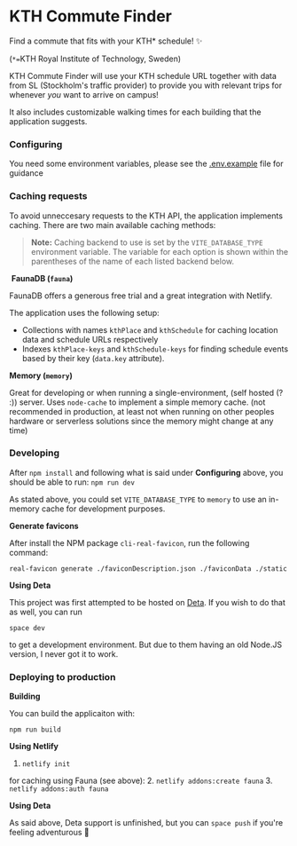 # KTH Commute Finder

Find a commute that fits with your KTH* schedule! ✨

(`*=`KTH Royal Institute of Technology, Sweden)

KTH Commute Finder will use your KTH schedule URL together with data from SL (Stockholm's traffic provider) to provide you
with relevant trips for whenever *you* want to arrive on campus!

It also includes customizable walking times for each building that the application suggests.

### Configuring

You need some environment variables, please see the [.env.example](.env.example) file for guidance

### Caching requests

To avoid unneccesary requests to the KTH API, the application implements caching. There are two main available caching methods:


> **Note:** Caching backend to use is set by the `VITE_DATABASE_TYPE` environment variable. The variable for each option
> is shown within the parentheses of the name of each listed backend below.

️
**FaunaDB (`fauna`)**

FaunaDB offers a generous free trial and a great integration with Netlify.

The application uses the following setup:

* Collections with names `kthPlace` and `kthSchedule` for caching location data and schedule URLs respectively
* Indexes `kthPlace-keys` and `kthSchedule-keys` for finding schedule events based by their key (`data.key` attribute).

**Memory (`memory`)**

Great for developing or when running a single-environment, (self hosted (? :)) server. Uses `node-cache` to implement
a simple memory cache.
(not recommended in production, at least not when running on other peoples hardware or serverless solutions since the memory
might change at any time)

### Developing

After `npm install` and following what is said under **Configuring** above, you should be able to run: `npm run dev`

As stated above, you could set `VITE_DATABASE_TYPE` to `memory` to use an in-memory cache for development purposes.

**Generate favicons**

After install the NPM package `cli-real-favicon`, run the following command:

`real-favicon generate ./faviconDescription.json ./faviconData ./static`


**Using Deta**

This project was first attempted to be hosted on [Deta](https://deta.space). If you wish to do that as well, you can run

`space dev`

to get a development environment. But due to them having an old Node.JS version, I never got it to work.

### Deploying to production

**Building**

You can build the applicaiton with:

`npm run build`

**Using Netlify**

1. `netlify init`

for caching using Fauna (see above):
2. `netlify addons:create fauna`
3. `netlify addons:auth fauna`

**Using Deta**

As said above, Deta support is unfinished, but you can `space push` if you're feeling adventurous 👀
